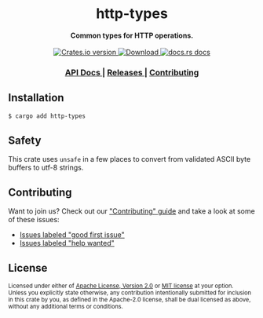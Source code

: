 <h1 align="center">http-types</h1>
<div align="center">
  <strong>
    Common types for HTTP operations.
  </strong>
</div>

<br />

<div align="center">
  <!-- Crates version -->
  <a href="https://crates.io/crates/http-types">
    <img src="https://img.shields.io/crates/v/http-types.svg?style=flat-square"
    alt="Crates.io version" />
  </a>
  <!-- Downloads -->
  <a href="https://crates.io/crates/http-types">
    <img src="https://img.shields.io/crates/d/http-types.svg?style=flat-square"
      alt="Download" />
  </a>
  <!-- docs.rs docs -->
  <a href="https://docs.rs/http-types">
    <img src="https://img.shields.io/badge/docs-latest-blue.svg?style=flat-square"
      alt="docs.rs docs" />
  </a>
</div>

<div align="center">
  <h3>
    <a href="https://docs.rs/http-types">
      API Docs
    </a>
    <span> | </span>
    <a href="https://github.com/http-rs/http-types/releases">
      Releases
    </a>
    <span> | </span>
    <a href="https://github.com/http-rs/http-types/blob/master/.github/CONTRIBUTING.md">
      Contributing
    </a>
  </h3>
</div>

## Installation
```sh
$ cargo add http-types
```

## Safety
This crate uses `unsafe` in a few places to convert from validated ASCII byte
buffers to utf-8 strings.

## Contributing
Want to join us? Check out our ["Contributing" guide][contributing] and take a
look at some of these issues:

- [Issues labeled "good first issue"][good-first-issue]
- [Issues labeled "help wanted"][help-wanted]

[contributing]: https://github.com/http-rs/http-types/blob/master/.github/CONTRIBUTING.md
[good-first-issue]: https://github.com/http-rs/http-types/labels/good%20first%20issue
[help-wanted]: https://github.com/http-rs/http-types/labels/help%20wanted

## License

<sup>
Licensed under either of <a href="LICENSE-APACHE">Apache License, Version
2.0</a> or <a href="LICENSE-MIT">MIT license</a> at your option.
</sup>

<br/>

<sub>
Unless you explicitly state otherwise, any contribution intentionally submitted
for inclusion in this crate by you, as defined in the Apache-2.0 license, shall
be dual licensed as above, without any additional terms or conditions.
</sub>
